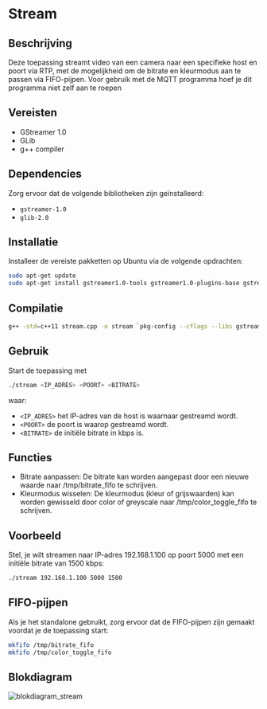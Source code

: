 # Stream
## Beschrijving
Deze toepassing streamt video van een camera naar een specifieke host en poort via RTP, met de mogelijkheid om de bitrate en kleurmodus aan te passen via FIFO-pijpen. Voor gebruik met de MQTT programma hoef je dit programma niet zelf aan te roepen

## Vereisten
- GStreamer 1.0
- GLib
- g++ compiler

## Dependencies
Zorg ervoor dat de volgende bibliotheken zijn geïnstalleerd:
- `gstreamer-1.0`
- `glib-2.0`

## Installatie
Installeer de vereiste pakketten op Ubuntu via de volgende opdrachten:
```sh
sudo apt-get update
sudo apt-get install gstreamer1.0-tools gstreamer1.0-plugins-base gstreamer1.0-plugins-good gstreamer1.0-plugins-bad gstreamer1.0-plugins-ugly libglib2.0-dev g++
```
## Compilatie
```sh
g++ -std=c++11 stream.cpp -o stream `pkg-config --cflags --libs gstreamer-1.0`
```

## Gebruik
Start de toepassing met
```sh
./stream <IP_ADRES> <POORT> <BITRATE>
```
waar:
* `<IP_ADRES>` het IP-adres van de host is waarnaar gestreamd wordt.
* `<POORT>` de poort is waarop gestreamd wordt.
* `<BITRATE>` de initiële bitrate in kbps is.

## Functies
* Bitrate aanpassen: De bitrate kan worden aangepast door een nieuwe waarde naar /tmp/bitrate_fifo te schrijven.
* Kleurmodus wisselen: De kleurmodus (kleur of grijswaarden) kan worden gewisseld door color of greyscale naar /tmp/color_toggle_fifo te schrijven.

## Voorbeeld
Stel, je wilt streamen naar IP-adres 192.168.1.100 op poort 5000 met een initiële bitrate van 1500 kbps:
```sh
./stream 192.168.1.100 5000 1500
```

## FIFO-pijpen
Als je het standalone gebruikt, zorg ervoor dat de FIFO-pijpen zijn gemaakt voordat je de toepassing start:
```sh
mkfifo /tmp/bitrate_fifo
mkfifo /tmp/color_toggle_fifo
```

## Blokdiagram
![blokdiagram_stream](https://github.com/1051158/project78/assets/120414356/b5cb5841-fdc7-4a2d-93e9-079feb256db4)
